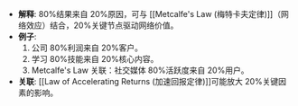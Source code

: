 - **解释**: 80%结果来自 20%原因，可与 [[Metcalfe's Law (梅特卡夫定律)]]（网络效应）结合，20%关键节点驱动网络价值。
- **例子**:
	1. 公司 80%利润来自 20%客户。
	2. 学习 80%技能来自 20%核心内容。
	3. Metcalfe's Law 关联：社交媒体 80%活跃度来自 20%用户。
- **关联**: [[Law of Accelerating Returns (加速回报定律)]]可能放大 20%关键因素的影响。